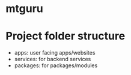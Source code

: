 # mtguru

# Project folder structure 

- apps:     user facing apps/websites
- services: for backend services 
- packages: for packages/modules 